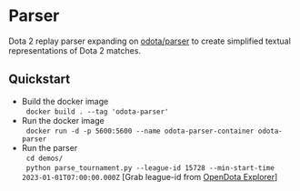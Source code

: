 # Parser
Dota 2 replay parser expanding on [odota/parser](https://github.com/odota/parser) to create simplified textual representations of Dota 2 matches.

Quickstart
----
* Build the docker image  
``` docker build . --tag 'odota-parser'```
* Run the docker image  
``` docker run -d -p 5600:5600 --name odota-parser-container odota-parser```
* Run the parser  
``` cd demos/```  
``` python parse_tournament.py --league-id 15728 --min-start-time 2023-01-01T07:00:00.000Z``` [Grab league-id from [OpenDota Explorer](https://www.opendota.com/explorer)]

